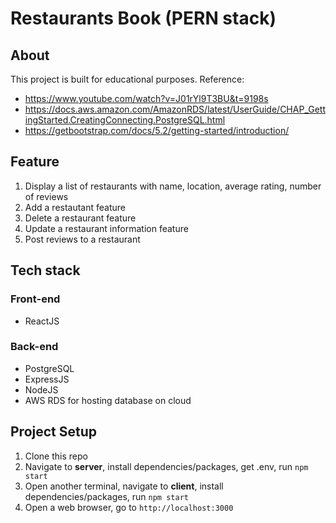# Restaurants Book (PERN stack)

## About 
This project is built for educational purposes. 
Reference:
- https://www.youtube.com/watch?v=J01rYl9T3BU&t=9198s
- https://docs.aws.amazon.com/AmazonRDS/latest/UserGuide/CHAP_GettingStarted.CreatingConnecting.PostgreSQL.html
- https://getbootstrap.com/docs/5.2/getting-started/introduction/

## Feature
1. Display a list of restaurants with name, location, average rating, number of reviews
2. Add a restautant feature
3. Delete a restaurant feature
4. Update a restaurant information feature
5. Post reviews to a restaurant

## Tech stack
### Front-end
- ReactJS

### Back-end
- PostgreSQL
- ExpressJS
- NodeJS
- AWS RDS for hosting database on cloud

## Project Setup
1. Clone this repo
2. Navigate to **server**, install dependencies/packages, get .env, run `npm start`
3. Open another terminal, navigate to **client**, install dependencies/packages, run `npm start`
4. Open a web browser, go to `http://localhost:3000`